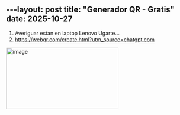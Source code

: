 ---layout: post
title: "Generador QR - Gratis"
date: 2025-10-27
---
1. Averiguar estan en laptop Lenovo Ugarte... 
2. https://webqr.com/create.html?utm_source=chatgpt.com

<img width="303" height="166" alt="image" src="https://github.com/user-attachments/assets/5994ab70-1469-475f-b7cf-1cca3b308d0b" />
